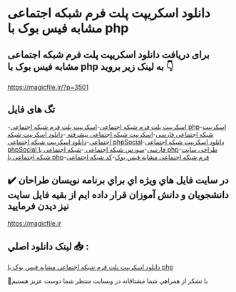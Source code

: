 # دانلود اسکریپت پلت فرم شبکه اجتماعی مشابه فیس بوک با php

## برای دریافت دانلود اسکریپت پلت فرم شبکه اجتماعی مشابه فیس بوک با php به لینک زیر بروید 👇

https://magicfile.ir/?p=3501

## تگ های فایل

-[اسکریپت پلت فرم شبکه اجتماعی](https://magicfile.ir/product/%d8%a7%d8%b3%da%a9%d8%b1%db%8c%d9%be%d8%aa-%d9%be%d9%84%d8%aa-%d9%81%d8%b1%d9%85-%d8%b4%d8%a8%da%a9%d9%87-%d8%a7%d8%ac%d8%aa%d9%85%d8%a7%d8%b9%db%8c-%d9%85%d8%b4%d8%a7%d8%a8%d9%87-%d9%81%db%8c%d8%b3-%d8%a8%d9%88%da%a9-%d8%a8%d8%a7-php/)-[اسکریپت پلت فرم شبکه اجتماعی php](https://magicfile.ir/product/%d8%a7%d8%b3%da%a9%d8%b1%db%8c%d9%be%d8%aa-%d9%be%d9%84%d8%aa-%d9%81%d8%b1%d9%85-%d8%b4%d8%a8%da%a9%d9%87-%d8%a7%d8%ac%d8%aa%d9%85%d8%a7%d8%b9%db%8c-%d9%85%d8%b4%d8%a7%d8%a8%d9%87-%d9%81%db%8c%d8%b3-%d8%a8%d9%88%da%a9-%d8%a8%d8%a7-php/)-[اسکریپت شبکه اجتماعی فارسی](https://magicfile.ir/product/%d8%a7%d8%b3%da%a9%d8%b1%db%8c%d9%be%d8%aa-%d9%be%d9%84%d8%aa-%d9%81%d8%b1%d9%85-%d8%b4%d8%a8%da%a9%d9%87-%d8%a7%d8%ac%d8%aa%d9%85%d8%a7%d8%b9%db%8c-%d9%85%d8%b4%d8%a7%d8%a8%d9%87-%d9%81%db%8c%d8%b3-%d8%a8%d9%88%da%a9-%d8%a8%d8%a7-php/)-[اسکریپت شبکه اجتماعی پیشرفته ](https://magicfile.ir/product/%d8%a7%d8%b3%da%a9%d8%b1%db%8c%d9%be%d8%aa-%d9%be%d9%84%d8%aa-%d9%81%d8%b1%d9%85-%d8%b4%d8%a8%da%a9%d9%87-%d8%a7%d8%ac%d8%aa%d9%85%d8%a7%d8%b9%db%8c-%d9%85%d8%b4%d8%a7%d8%a8%d9%87-%d9%81%db%8c%d8%b3-%d8%a8%d9%88%da%a9-%d8%a8%d8%a7-php/)-[دانلود اسکریپت شبکه اجتماعی](https://magicfile.ir/product/%d8%a7%d8%b3%da%a9%d8%b1%db%8c%d9%be%d8%aa-%d9%be%d9%84%d8%aa-%d9%81%d8%b1%d9%85-%d8%b4%d8%a8%da%a9%d9%87-%d8%a7%d8%ac%d8%aa%d9%85%d8%a7%d8%b9%db%8c-%d9%85%d8%b4%d8%a7%d8%a8%d9%87-%d9%81%db%8c%d8%b3-%d8%a8%d9%88%da%a9-%d8%a8%d8%a7-php/)-[دانلود اسکریپت شبکه اجتماعی phpSocial](https://magicfile.ir/product/%d8%a7%d8%b3%da%a9%d8%b1%db%8c%d9%be%d8%aa-%d9%be%d9%84%d8%aa-%d9%81%d8%b1%d9%85-%d8%b4%d8%a8%da%a9%d9%87-%d8%a7%d8%ac%d8%aa%d9%85%d8%a7%d8%b9%db%8c-%d9%85%d8%b4%d8%a7%d8%a8%d9%87-%d9%81%db%8c%d8%b3-%d8%a8%d9%88%da%a9-%d8%a8%d8%a7-php/)-[دانلود اسکریپت شبکه اجتماعی phpSocial فارسی](https://magicfile.ir/product/%d8%a7%d8%b3%da%a9%d8%b1%db%8c%d9%be%d8%aa-%d9%be%d9%84%d8%aa-%d9%81%d8%b1%d9%85-%d8%b4%d8%a8%da%a9%d9%87-%d8%a7%d8%ac%d8%aa%d9%85%d8%a7%d8%b9%db%8c-%d9%85%d8%b4%d8%a7%d8%a8%d9%87-%d9%81%db%8c%d8%b3-%d8%a8%d9%88%da%a9-%d8%a8%d8%a7-php/)-[سورس شبکه اجتماعی ](https://magicfile.ir/product/%d8%a7%d8%b3%da%a9%d8%b1%db%8c%d9%be%d8%aa-%d9%be%d9%84%d8%aa-%d9%81%d8%b1%d9%85-%d8%b4%d8%a8%da%a9%d9%87-%d8%a7%d8%ac%d8%aa%d9%85%d8%a7%d8%b9%db%8c-%d9%85%d8%b4%d8%a7%d8%a8%d9%87-%d9%81%db%8c%d8%b3-%d8%a8%d9%88%da%a9-%d8%a8%d8%a7-php/)-[شبکه اجتماعی با php](https://magicfile.ir/product/%d8%a7%d8%b3%da%a9%d8%b1%db%8c%d9%be%d8%aa-%d9%be%d9%84%d8%aa-%d9%81%d8%b1%d9%85-%d8%b4%d8%a8%da%a9%d9%87-%d8%a7%d8%ac%d8%aa%d9%85%d8%a7%d8%b9%db%8c-%d9%85%d8%b4%d8%a7%d8%a8%d9%87-%d9%81%db%8c%d8%b3-%d8%a8%d9%88%da%a9-%d8%a8%d8%a7-php/)-[طراحی سایت شبکه اجتماعی با php](https://magicfile.ir/product/%d8%a7%d8%b3%da%a9%d8%b1%db%8c%d9%be%d8%aa-%d9%be%d9%84%d8%aa-%d9%81%d8%b1%d9%85-%d8%b4%d8%a8%da%a9%d9%87-%d8%a7%d8%ac%d8%aa%d9%85%d8%a7%d8%b9%db%8c-%d9%85%d8%b4%d8%a7%d8%a8%d9%87-%d9%81%db%8c%d8%b3-%d8%a8%d9%88%da%a9-%d8%a8%d8%a7-php/)-[فرم شبکه اجتماعی مشابه فیس بوک](https://magicfile.ir/product/%d8%a7%d8%b3%da%a9%d8%b1%db%8c%d9%be%d8%aa-%d9%be%d9%84%d8%aa-%d9%81%d8%b1%d9%85-%d8%b4%d8%a8%da%a9%d9%87-%d8%a7%d8%ac%d8%aa%d9%85%d8%a7%d8%b9%db%8c-%d9%85%d8%b4%d8%a7%d8%a8%d9%87-%d9%81%db%8c%d8%b3-%d8%a8%d9%88%da%a9-%d8%a8%d8%a7-php/)-[کد شبکه اجتماعی](https://magicfile.ir/product/%d8%a7%d8%b3%da%a9%d8%b1%db%8c%d9%be%d8%aa-%d9%be%d9%84%d8%aa-%d9%81%d8%b1%d9%85-%d8%b4%d8%a8%da%a9%d9%87-%d8%a7%d8%ac%d8%aa%d9%85%d8%a7%d8%b9%db%8c-%d9%85%d8%b4%d8%a7%d8%a8%d9%87-%d9%81%db%8c%d8%b3-%d8%a8%d9%88%da%a9-%d8%a8%d8%a7-php/)

## ✔️ در سايت فايل هاي ويژه اي براي برنامه نويسان طراحان دانشجويان و دانش آموزان قرار داده ايم از بقيه فايل سايت نيز ديدن فرماييد

https://magicfile.ir


## لينک دانلود اصلي 📥 :

[دانلود اسکریپت پلت فرم شبکه اجتماعی مشابه فیس بوک با php](https://magicfile.ir/product/%d8%a7%d8%b3%da%a9%d8%b1%db%8c%d9%be%d8%aa-%d9%be%d9%84%d8%aa-%d9%81%d8%b1%d9%85-%d8%b4%d8%a8%da%a9%d9%87-%d8%a7%d8%ac%d8%aa%d9%85%d8%a7%d8%b9%db%8c-%d9%85%d8%b4%d8%a7%d8%a8%d9%87-%d9%81%db%8c%d8%b3-%d8%a8%d9%88%da%a9-%d8%a8%d8%a7-php/) 


🙏با تشکر از همراهي شما مشتاقانه در وبسایت منتظر شما دوست عزیز هستیم

